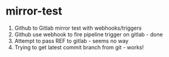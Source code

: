 # mirror-test
1. Github to Gitlab mirror test with webhooks/triggers
2. Github use webhook to fire pipeline trigger on gitlab - done
3. Attempt to pass REF to gitlab - seems no way
4. Trying to get latest commit branch from git - works!

